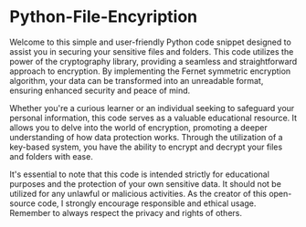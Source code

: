 # Python-File-Encyription

Welcome to this simple and user-friendly Python code snippet designed to assist you in securing your sensitive files and folders. This code utilizes the power of the cryptography library, providing a seamless and straightforward approach to encryption. By implementing the Fernet symmetric encryption algorithm, your data can be transformed into an unreadable format, ensuring enhanced security and peace of mind.

Whether you're a curious learner or an individual seeking to safeguard your personal information, this code serves as a valuable educational resource. It allows you to delve into the world of encryption, promoting a deeper understanding of how data protection works. Through the utilization of a key-based system, you have the ability to encrypt and decrypt your files and folders with ease.

It's essential to note that this code is intended strictly for educational purposes and the protection of your own sensitive data. It should not be utilized for any unlawful or malicious activities. As the creator of this open-source code, I strongly encourage responsible and ethical usage. Remember to always respect the privacy and rights of others.
